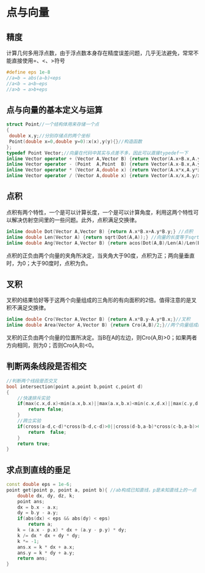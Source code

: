 # 点与向量

## 精度

计算几何多用浮点数，由于浮点数本身存在精度误差问题，几乎无法避免，常常不能直接使用=、<、>符号

```c++
#define eps 1e-8
//a=b → abs(a−b)<eps
//a<b → a<b−eps
//a>b → a>b+eps
```

## 点与向量的基本定义与运算

```c++
struct Point//一个结构体用来存储一个点
{
 double x,y;//分别存储点的两个坐标
 Point(double x=0,double y=0):x(x),y(y){}//构造函数
};
typedef Point Vector;//向量在代码中其实与点差不多，因此可以直接typedef一下
inline Vector operator + (Vector A,Vector B) {return Vector(A.x+B.x,A.y+B.y);}//向量+向量=向量
inline Vector operator - (Point  A,Point  B) {return Vector(A.x-B.x,A.y-B.y);}//点-点=向量
inline Vector operator * (Vector A,double x) {return Vector(A.x*x,A.y*x);}//向量*一个数=向量
inline Vector operator / (Vector A,double x) {return Vector(A.x/x,A.y/x);}//向量/一个数=向量

```

## 点积

点积有两个特性，一个是可以计算长度，一个是可以计算角度，利用这两个特性可以解决仿射空间里的一些问题。此外，点积满足交换律。

```c++
inline double Dot(Vector A,Vector B) {return A.x*B.x+A.y*B.y;} //点积
inline double Len(Vector A) {return sqrt(Dot(A,A));} //向量的长度等于sqrt(A,A)
inline double Ang(Vector A,Vector B) {return acos(Dot(A,B)/Len(A)/Len(B));} //向量的夹角等于acos(A·B/|A|/|B|)
```

点积的正负由两个向量的夹角所决定，当夹角大于90度，点积为正；两向量垂直时，为0；大于90度时，点积为负。

## 叉积

叉积的结果恰好等于这两个向量组成的三角形的有向面积的2倍。值得注意的是叉积不满足交换律。

```c++
inline double Cro(Vector A,Vector B) {return A.x*B.y-A.y*B.x;}//叉积
inline double Area(Vector A,Vector B) {return Cro(A,B)/2;}//两个向量组成的三角形的面积
```

叉积的正负由两个向量的位置所决定。当B在A的左边，则Cro(A,B)>0；如果两者方向相同，则为0；否则Cro(A,B)<0。

## 判断两条线段是否相交

```c++
//判断两个线段是否交叉
bool intersection(point a,point b,point c,point d)
{
    //快速排斥实验
    if(max(c.x,d.x)<min(a.x,b.x)||max(a.x,b.x)<min(c.x,d.x)||max(c.y,d.y)<min(a.y,b.y)||max(a.y,b.y)<min(c.y,d.y)){
        return false;
    }
    //跨立实验
    if(cross(a-d,c-d)*cross(b-d,c-d)>0||cross(d-b,a-b)*cross(c-b,a-b)>0){
        return  false;
    }
    return true;
}
```

## 求点到直线的垂足

```c++
const double eps = 1e-6;
point get(point p, point a, point b){ //ab构成已知直线，p是未知直线上的一点
    double dx, dy, dz, k;
    point ans;
    dx = b.x - a.x;
    dy = b.y - a.y;
    if(abs(dx) < eps && abs(dy) < eps)
        return a;
    k = (a.x - p.x) * dx + (a.y - p.y) * dy;
    k /= dx * dx + dy * dy;
    k *= -1;
    ans.x = k * dx + a.x;
    ans.y = k * dy + a.y;
    return ans; 
}
```